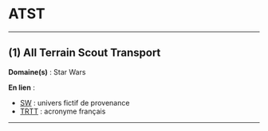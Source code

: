 # ATST

--------------------

## (1) All Terrain Scout Transport

**Domaine(s)** : Star Wars

**En lien** :

+ [SW](../S/sw.md) : univers fictif de provenance
+ [TRTT](../T/trtt.md) : acronyme français

--------------------